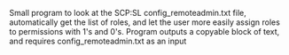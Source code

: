 Small program to look at the SCP:SL config_remoteadmin.txt file, automatically get the list of roles, and let the user more easily assign roles to permissions with 1's and 0's. 
Program outputs a copyable block of text, and requires config_remoteadmin.txt as an input
